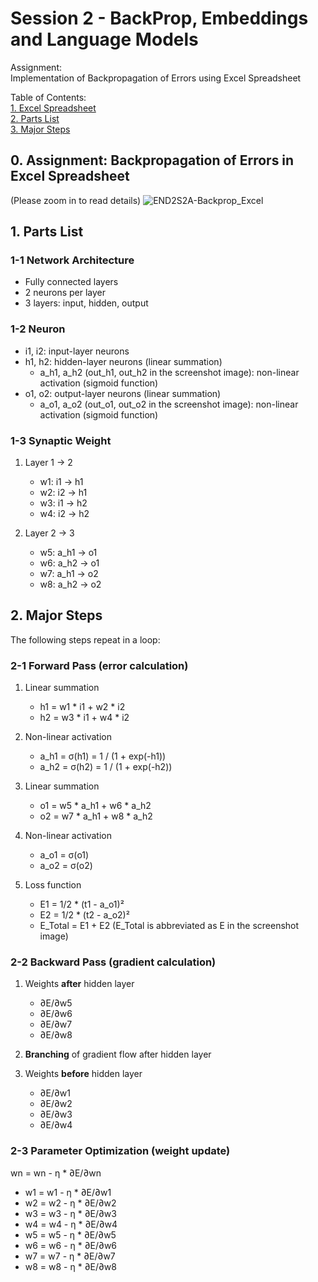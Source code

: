 # Session 2 - BackProp, Embeddings and Language Models

Assignment:  
Implementation of Backpropagation of Errors using Excel Spreadsheet

Table of Contents:  
[1. Excel Spreadsheet](#excel)  
[2. Parts List](#parts)  
[3. Major Steps](#steps)  

<a name="excel"/>

## 0. Assignment: Backpropagation of Errors in Excel Spreadsheet

(Please zoom in to read details)
![END2S2A-Backprop_Excel](https://user-images.githubusercontent.com/12987758/118140939-d1c3a300-b443-11eb-822f-1dc823f7ea63.PNG)

<a name="parts"/>

## 1. Parts List

### 1-1 Network Architecture

- Fully connected layers
- 2 neurons per layer
- 3 layers: input, hidden, output

### 1-2 Neuron

- i1, i2: input-layer neurons
- h1, h2: hidden-layer neurons (linear summation)
    - a_h1, a_h2 (out_h1, out_h2 in the screenshot image): non-linear activation (sigmoid function)
- o1, o2: output-layer neurons (linear summation)
    - a_o1, a_o2 (out_o1, out_o2 in the screenshot image): non-linear activation (sigmoid function)

### 1-3 Synaptic Weight

1. Layer 1 → 2
    - w1: i1 → h1
    - w2: i2 → h1
    - w3: i1 → h2
    - w4: i2 → h2

2. Layer 2 → 3
    - w5: a_h1 → o1
    - w6: a_h2 → o1
    - w7: a_h1 → o2
    - w8: a_h2 → o2

<a name="steps"/>

## 2. Major Steps 

The following steps repeat in a loop:

### 2-1 Forward Pass (error calculation)
    
1. Linear summation
    - h1 = w1 * i1 + w2 * i2
    - h2 = w3 * i1 + w4 * i2
    
2. Non-linear activation
    - a_h1 = σ(h1) = 1 / (1 + exp(-h1))
    - a_h2 = σ(h2) = 1 / (1 + exp(-h2))
    
3. Linear summation
    - o1 = w5 * a_h1 + w6 * a_h2
    - o2 = w7 * a_h1 + w8 * a_h2
        
4. Non-linear activation
    - a_o1 = σ(o1)
    - a_o2 = σ(o2)
    
5. Loss function
    - E1 = 1/2 * (t1 - a_o1)²
    - E2 = 1/2 * (t2 - a_o2)²
    - E_Total = E1 + E2 (E_Total is abbreviated as E in the screenshot image)

### 2-2 Backward Pass (gradient calculation)
    
1. Weights **after** hidden layer
    - ∂E/∂w5
    - ∂E/∂w6
    - ∂E/∂w7
    - ∂E/∂w8

2. **Branching** of gradient flow after hidden layer

3. Weights **before** hidden layer
    - ∂E/∂w1
    - ∂E/∂w2
    - ∂E/∂w3
    - ∂E/∂w4

### 2-3 Parameter Optimization (weight update)
wn = wn - η * ∂E/∂wn
- w1 = w1 - η * ∂E/∂w1
- w2 = w2 - η * ∂E/∂w2
- w3 = w3 - η * ∂E/∂w3
- w4 = w4 - η * ∂E/∂w4
- w5 = w5 - η * ∂E/∂w5
- w6 = w6 - η * ∂E/∂w6
- w7 = w7 - η * ∂E/∂w7
- w8 = w8 - η * ∂E/∂w8
